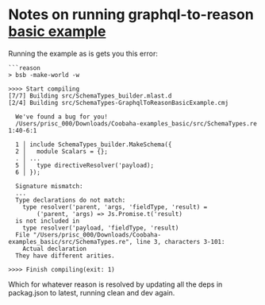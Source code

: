 # Notes on running graphql-to-reason [basic example](https://github.com/Coobaha/graphql-to-reason/tree/master/examples/basic)

Running the example as is gets you this error:

```bsh
```reason
> bsb -make-world -w

>>>> Start compiling
[7/7] Building src/SchemaTypes_builder.mlast.d
[2/4] Building src/SchemaTypes-GraphqlToReasonBasicExample.cmj

  We've found a bug for you!
  /Users/prisc_000/Downloads/Coobaha-examples_basic/src/SchemaTypes.re 1:40-6:1

  1 │ include SchemaTypes_builder.MakeSchema({
  2 │   module Scalars = {};
  . │ ...
  5 │   type directiveResolver('payload);
  6 │ });

  Signature mismatch:
  ...
  Type declarations do not match:
    type resolver('parent, 'args, 'fieldType, 'result) =
        ('parent, 'args) => Js.Promise.t('result)
  is not included in
    type resolver('payload, 'fieldType, 'result)
  File "/Users/prisc_000/Downloads/Coobaha-examples_basic/src/SchemaTypes.re", line 3, characters 3-101:
    Actual declaration
  They have different arities.

>>>> Finish compiling(exit: 1)
```

Which for whatever reason is resolved by updating all the deps in packag.json to latest, running clean and dev again.



